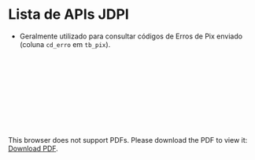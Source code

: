 # Lista de APIs JDPI

- Geralmente utilizado para consultar códigos de Erros de Pix enviado (coluna `cd_erro` em `tb_pix`).

<object data="/plantao/arquivos/jdpi.pdf" type="application/pdf"  width="100%" height="500vh">
    <embed src="/plantao/arquivos/jdpi.pdf">
        <p>This browser does not support PDFs. Please download the PDF to view it: <a href="/plantao/participatnes-homologados/jdpi.pdf">Download PDF</a>.</p>
    </embed>
</object>